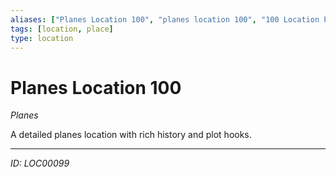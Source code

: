 ```yaml
---
aliases: ["Planes Location 100", "planes location 100", "100 Location Planes"]
tags: [location, place]
type: location
---
```


# Planes Location 100

*Planes*

A detailed planes location with rich history and plot hooks.

---
*ID: LOC00099*